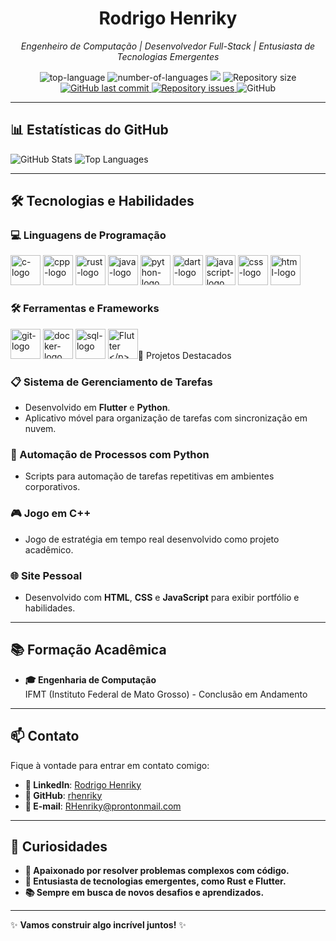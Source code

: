 <h1 align="center">Rodrigo Henriky</h1>
<p align="center"><i>Engenheiro de Computação | Desenvolvedor Full-Stack | Entusiasta de Tecnologias Emergentes</i></p>

<p align="center" display="inline-block">
  <img src="https://img.shields.io/github/languages/top/rhenriky/rhenriky" alt="top-language"/>
  <img src="https://img.shields.io/github/languages/count/rhenriky/rhenriky.svg" alt="number-of-languages"/>
  <a href="https://www.codacy.com/gh/rhenriky/rhenriky/dashboard?utm_source=github.com&amp;utm_medium=referral&amp;utm_content=rhenriky/rhenriky&amp;utm_campaign=Badge_Grade"><img src="https://app.codacy.com/project/badge/Grade/a148a172d5b6471098a0f0166b08e542"/></a>
  <img alt="Repository size" src="https://img.shields.io/github/repo-size/rhenriky/rhenriky.svg">
  <a href="https://github.com/rhenriky/rhenriky/commits/main">
    <img alt="GitHub last commit" src="https://img.shields.io/github/last-commit/rhenriky/rhenriky.svg">
  </a>
  <a href="https://github.com/rhenriky/rhenriky/issues">
    <img alt="Repository issues" src="https://img.shields.io/github/issues/rhenriky/rhenriky.svg">
  </a>
  <img alt="GitHub" src="https://img.shields.io/github/license/rhenriky/rhenriky.svg">
</p>

---

## 📊 Estatísticas do GitHub

![GitHub Stats](https://github-readme-stats.vercel.app/api?username=rhenriky&show_icons=true&theme=dark&count_private=true)
![Top Languages](https://github-readme-stats.vercel.app/api/top-langs/?username=rhenriky&layout=compact&theme=dark)

---

## 🛠️ Tecnologias e Habilidades

### 💻 Linguagens de Programação
<p display="inline-block">
  <img width="48" src="https://upload.wikimedia.org/wikipedia/commons/1/18/C_Programming_Language.svg" alt="c-logo"/>
  <img width="48" src="https://upload.wikimedia.org/wikipedia/commons/1/18/ISO_C%2B%2B_Logo.svg" alt="cpp-logo"/>
  <img width="48" src="https://upload.wikimedia.org/wikipedia/commons/d/d5/Rust_programming_language_black_logo.svg" alt="rust-logo"/>
  <img width="48" src="https://upload.wikimedia.org/wikipedia/en/3/30/Java_programming_language_logo.svg" alt="java-logo"/>
  <img width="48" src="https://upload.wikimedia.org/wikipedia/commons/c/c3/Python-logo-notext.svg" alt="python-logo"/>
  <img width="48" src="https://upload.wikimedia.org/wikipedia/commons/7/7e/Dart-logo.png" alt="dart-logo"/>
  <img width="48" src="https://upload.wikimedia.org/wikipedia/commons/9/99/Unofficial_JavaScript_logo_2.svg" alt="javascript-logo"/>
  <img width="48" src="https://upload.wikimedia.org/wikipedia/commons/6/62/CSS3_logo.svg" alt="css-logo"/>
  <img width="48" src="https://upload.wikimedia.org/wikipedia/commons/6/61/HTML5_logo_and_wordmark.svg" alt="html-logo"/>
</p>

### 🛠️ Ferramentas e Frameworks
<p display="inline-block">
  <img width="48" src="https://upload.wikimedia.org/wikipedia/commons/3/3f/Git_icon.svg" alt="git-logo"/>
  <img width="48" src="https://upload.wikimedia.org/wikipedia/commons/7/79/Docker_%28container_engine%29_logo.png" alt="docker-logo"/>
  <img width="48" src="https://upload.wikimedia.org/wikipedia/commons/8/87/Sql_data_base_with_logo.png" alt="sql-logo"/>
  <img width = "48" src = "https://cdn.prod.website-files.com/654366841809b5be271c8358/659efd7c0732620f1ac6a1d6_why_flutter_is_the_future_of_app_development%20(1).webp" alt = "Flutter

</p>

---

## 🚀 Projetos Destacados

### 📋 Sistema de Gerenciamento de Tarefas
- Desenvolvido em **Flutter** e **Python**.
- Aplicativo móvel para organização de tarefas com sincronização em nuvem.

### 🤖 Automação de Processos com Python
- Scripts para automação de tarefas repetitivas em ambientes corporativos.

### 🎮 Jogo em C++
- Jogo de estratégia em tempo real desenvolvido como projeto acadêmico.

### 🌐 Site Pessoal
- Desenvolvido com **HTML**, **CSS** e **JavaScript** para exibir portfólio e habilidades.

---

## 📚 Formação Acadêmica

- **🎓 Engenharia de Computação**  
  IFMT (Instituto Federal de Mato Grosso) - Conclusão em Andamento 

---

## 📫 Contato

Fique à vontade para entrar em contato comigo:

- **🔗 LinkedIn**: [Rodrigo Henriky](https://www.linkedin.com/in/rodrigo-henriky/)  
- **🐙 GitHub**: [rhenriky](https://github.com/rhenriky)  
- **📧 E-mail**: [RHenriky@prontonmail.com](mailto:RHenriky@prontonmail.com)  

---

## 🌟 Curiosidades

- **🧩 Apaixonado por resolver problemas complexos com código.**
- **🚀 Entusiasta de tecnologias emergentes, como Rust e Flutter.**
- **📚 Sempre em busca de novos desafios e aprendizados.**

---

✨ **Vamos construir algo incrível juntos!** ✨
